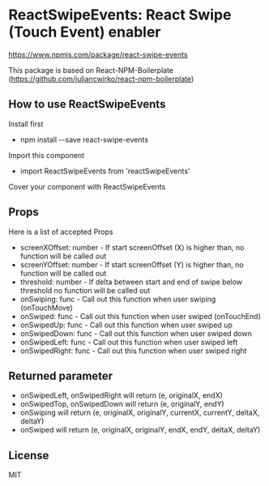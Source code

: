 # ReactSwipeEvents: React Swipe (Touch Event) enabler
https://www.npmjs.com/package/react-swipe-events

This package is based on React-NPM-Boilerplate (https://github.com/juliancwirko/react-npm-boilerplate)

## How to use ReactSwipeEvents

Install first
- npm install --save react-swipe-events

Import this component
- import ReactSwipeEvents from 'reactSwipeEvents'

Cover your component with ReactSwipeEvents

## Props
Here is a list of accepted Props
- screenXOffset: number - If start screenOffset (X) is higher than, no function will be called out
- screenYOffset: number - If start screenOffset (Y) is higher than, no function will be called out
- threshold: number - If delta between start and end of swipe below threshold no function will be called out
- onSwiping: func - Call out this function when user swiping (onTouchMove)
- onSwiped: func - Call out this function when user swiped (onTouchEnd)
- onSwipedUp: func - Call out this function when user swiped up
- onSwipedDown: func - Call out this function when user swiped down
- onSwipedLeft: func - Call out this function when user swiped left
- onSwipedRight: func - Call out this function when user swiped right

## Returned parameter 
- onSwipedLeft, onSwipedRight will return (e, originalX, endX)
- onSwipedTop, onSwipedDown will return (e, originalY, endY)
- onSwiping will return (e, originalX, originalY, currentX, currentY, deltaX, deltaY)
- onSwiped will return (e, originalX, originalY, endX, endY, deltaX, deltaY)

## License

MIT
